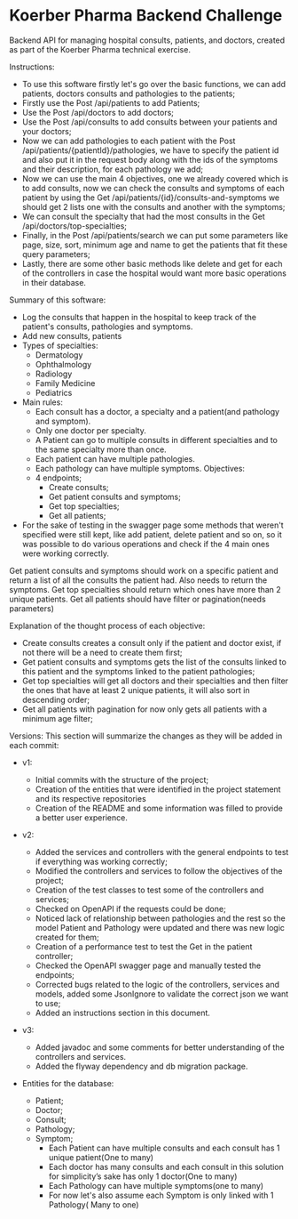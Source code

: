 # Koerber Pharma Backend Challenge
Backend API for managing hospital consults, patients, and doctors, created as part of the Koerber Pharma technical exercise.

Instructions:
- To use this software firstly let's go over the basic functions, we can add patients, doctors consults and pathologies to the patients;
- Firstly use the Post /api/patients to add Patients;
- Use the Post /api/doctors to add doctors;
- Use the Post /api/consults to add consults between your patients and your doctors;
- Now we can add pathologies to each patient with the Post /api/patients/{patientId}/pathologies, we have to specify the patient id and also put it in the request body
along with the ids of the symptoms and their description, for each pathology we add;
- Now we can use the main 4 objectives, one we already covered which is to add consults, now we can check the consults and symptoms of each patient by using
the Get /api/patients/{id}/consults-and-symptoms we should get 2 lists one with the consults and another with the symptoms;
- We can consult the specialty that had the most consults in the Get /api/doctors/top-specialties;
- Finally, in the Post /api/patients/search we can put some parameters like page, size, sort, minimum age and name to get the patients that fit these query
parameters;
- Lastly, there are some other basic methods like delete and get for each of the controllers in case the hospital would want more basic operations in their database.

Summary of this software:
- Log the consults that happen in the hospital to keep track of the patient's consults, pathologies and symptoms.
- Add new consults, patients
- Types of specialties:
  - Dermatology
  - Ophthalmology
  - Radiology
  - Family Medicine
  - Pediatrics
- Main rules:
  - Each consult has a doctor, a specialty and a patient(and pathology and symptom).
  - Only one doctor per specialty.
  - A Patient can go to multiple consults in different specialties and to the same specialty more than once.
  - Each patient can have multiple pathologies.
  - Each pathology can have multiple symptoms.
Objectives:
  - 4 endpoints;
    - Create consults;
    - Get patient consults and symptoms;
    - Get top specialties;
    - Get all patients;
- For the sake of testing in the swagger page some methods that weren't specified were still kept, like add patient, delete patient and so on,
so it was possible to do various operations and check if the 4 main ones were working correctly.

Get patient consults and symptoms should work on a specific patient and return a list of all the consults the patient had. Also needs
to return the symptoms.
Get top specialties should return which ones have more than 2 unique patients.
Get all patients should have filter or pagination(needs parameters)

Explanation of the thought process of each objective:
- Create consults creates a consult only if the patient and doctor exist, if not there will be a need to create them first;
- Get patient consults and symptoms gets the list of the consults linked to this patient and the symptoms linked to the patient pathologies;
- Get top specialties will get all doctors and their specialties and then filter the ones that have at least 2 unique patients, it will also sort in descending order;
- Get all patients with pagination for now only gets all patients with a minimum age filter;


Versions:
This section will summarize the changes as they will be added in each commit:
- v1:
    - Initial commits with the structure of the project;
    - Creation of the entities that were identified in the project statement and its respective repositories
    - Creation of the README and some information was filled to provide a better user experience.
- v2:
    - Added the services and controllers with the general endpoints to test if everything was working correctly;
    - Modified the controllers and services to follow the objectives of the project;
    - Creation of the test classes to test some of the controllers and services;
    - Checked on OpenAPI if the requests could be done;
    - Noticed lack of relationship between pathologies and the rest so the model Patient and Pathology were updated and there was new logic created for them;
    - Creation of a performance test to test the Get in the patient controller;
    - Checked the OpenAPI swagger page and manually tested the endpoints;
    - Corrected bugs related to the logic of the controllers, services and models, added some JsonIgnore to validate the correct json we want to use;
    - Added an instructions section in this document.
- v3:
    - Added javadoc and some comments for better understanding of the controllers and services.
    - Added the flyway dependency and db migration package.

- Entities for the database:
    - Patient;
    - Doctor;
    - Consult;
    - Pathology;
    - Symptom;
        - Each Patient can have multiple consults and each consult has 1 unique patient(One to many)
        - Each doctor has many consults and each consult in this solution for simplicity’s sake has only 1 doctor(One to many)
        - Each Pathology can have multiple symptoms(one to many)
        - For now let's also assume each Symptom is only linked with 1 Pathology( Many to one)
